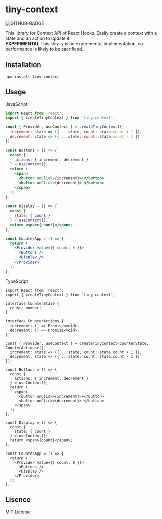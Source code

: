 # tiny-context

![GITHUB-BADGE](https://github.com/benishouga/tiny-context/workflows/Node.js%20CI/badge.svg)

This library for Context API of React Hooks. Easily create a context with a state and an action to update it.<br>
**EXPERIMENTAL** This library is an experimental implementation, so performance is likely to be sacrificed.

## Installation

```
npm install tiny-context
```

## Usage

JavaScript

```jsx
import React from 'react';
import { createTinyContext } from 'tiny-context';

const { Provider, useContext } = createTinyContext({
  increment: state => ({ ...state, count: state.count + 1 }),
  decrement: state => ({ ...state, count: state.count - 1 })
});

const Buttons = () => {
  const {
    actions: { increment, decrement }
  } = useContext();
  return (
    <span>
      <button onClick={increment}>+</button>
      <button onClick={decrement}>-</button>
    </span>
  );
};

const Display = () => {
  const {
    state: { count }
  } = useContext();
  return <span>{count}</span>;
};

const CounterApp = () => {
  return (
    <Provider value={{ count: 0 }}>
      <Buttons />
      <Display />
    </Provider>
  );
};
```

TypeScript

```tsx
import React from 'react';
import { createTinyContext } from 'tiny-context';

interface CounterState {
  count: number;
}

interface CounterActions {
  increment: () => Promise<void>;
  decrement: () => Promise<void>;
}

const { Provider, useContext } = createTinyContext<CounterState, CounterActions>({
  increment: state => ({ ...state, count: state.count + 1 }),
  decrement: state => ({ ...state, count: state.count - 1 })
});

const Buttons = () => {
  const {
    actions: { increment, decrement }
  } = useContext();
  return (
    <span>
      <button onClick={increment}>+</button>
      <button onClick={decrement}>-</button>
    </span>
  );
};

const Display = () => {
  const {
    state: { count }
  } = useContext();
  return <span>{count}</span>;
};

const CounterApp = () => {
  return (
    <Provider value={{ count: 0 }}>
      <Buttons />
      <Display />
    </Provider>
  );
};
```

## Lisence

MIT License
